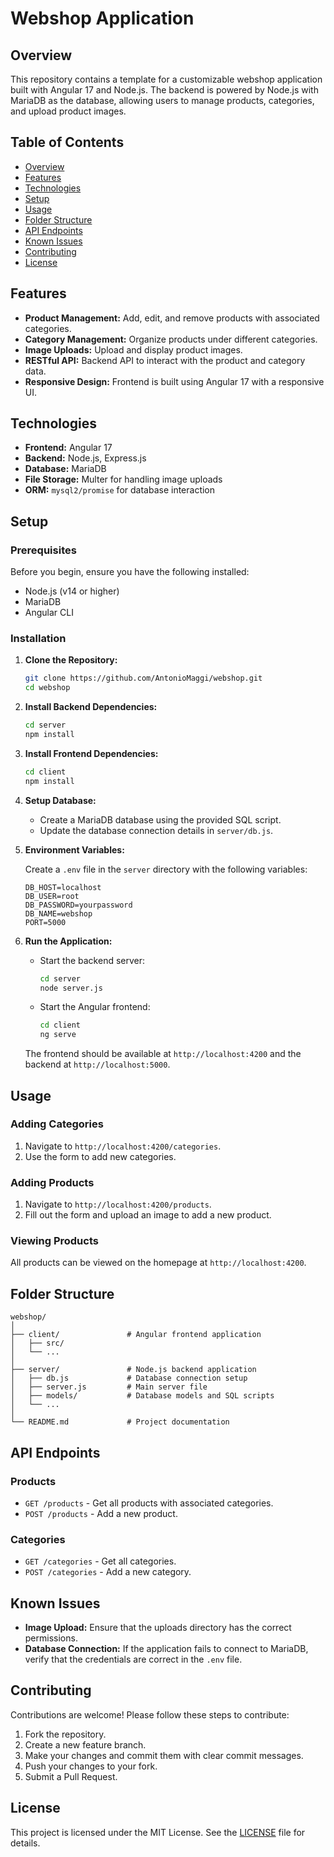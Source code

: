 # Webshop Application

## Overview

This repository contains a template for a customizable webshop application built with Angular 17 and Node.js. The backend is powered by Node.js with MariaDB as the database, allowing users to manage products, categories, and upload product images.

## Table of Contents

- [Overview](#overview)
- [Features](#features)
- [Technologies](#technologies)
- [Setup](#setup)
- [Usage](#usage)
- [Folder Structure](#folder-structure)
- [API Endpoints](#api-endpoints)
- [Known Issues](#known-issues)
- [Contributing](#contributing)
- [License](#license)

## Features

- **Product Management:** Add, edit, and remove products with associated categories.
- **Category Management:** Organize products under different categories.
- **Image Uploads:** Upload and display product images.
- **RESTful API:** Backend API to interact with the product and category data.
- **Responsive Design:** Frontend is built using Angular 17 with a responsive UI.

## Technologies

- **Frontend:** Angular 17
- **Backend:** Node.js, Express.js
- **Database:** MariaDB
- **File Storage:** Multer for handling image uploads
- **ORM:** `mysql2/promise` for database interaction

## Setup

### Prerequisites

Before you begin, ensure you have the following installed:

- Node.js (v14 or higher)
- MariaDB
- Angular CLI

### Installation

1. **Clone the Repository:**

   ```bash
   git clone https://github.com/AntonioMaggi/webshop.git
   cd webshop
   ```

2. **Install Backend Dependencies:**

   ```bash
   cd server
   npm install
   ```

3. **Install Frontend Dependencies:**

   ```bash
   cd client
   npm install
   ```

4. **Setup Database:**

   - Create a MariaDB database using the provided SQL script.
   - Update the database connection details in `server/db.js`.

5. **Environment Variables:**

   Create a `.env` file in the `server` directory with the following variables:

   ```
   DB_HOST=localhost
   DB_USER=root
   DB_PASSWORD=yourpassword
   DB_NAME=webshop
   PORT=5000
   ```

6. **Run the Application:**

   - Start the backend server:

     ```bash
     cd server
     node server.js
     ```

   - Start the Angular frontend:

     ```bash
     cd client
     ng serve
     ```

   The frontend should be available at `http://localhost:4200` and the backend at `http://localhost:5000`.

## Usage

### Adding Categories

1. Navigate to `http://localhost:4200/categories`.
2. Use the form to add new categories.

### Adding Products

1. Navigate to `http://localhost:4200/products`.
2. Fill out the form and upload an image to add a new product.

### Viewing Products

All products can be viewed on the homepage at `http://localhost:4200`.

## Folder Structure

```
webshop/
│
├── client/               # Angular frontend application
│   ├── src/
│   └── ...
│
├── server/               # Node.js backend application
│   ├── db.js             # Database connection setup
│   ├── server.js         # Main server file
│   ├── models/           # Database models and SQL scripts
│   └── ...
│
└── README.md             # Project documentation
```

## API Endpoints

### Products

- `GET /products` - Get all products with associated categories.
- `POST /products` - Add a new product.

### Categories

- `GET /categories` - Get all categories.
- `POST /categories` - Add a new category.

## Known Issues

- **Image Upload:** Ensure that the uploads directory has the correct permissions.
- **Database Connection:** If the application fails to connect to MariaDB, verify that the credentials are correct in the `.env` file.

## Contributing

Contributions are welcome! Please follow these steps to contribute:

1. Fork the repository.
2. Create a new feature branch.
3. Make your changes and commit them with clear commit messages.
4. Push your changes to your fork.
5. Submit a Pull Request.

## License

This project is licensed under the MIT License. See the [LICENSE](LICENSE) file for details.
